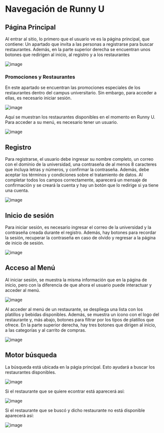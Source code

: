 # Navegación de Runny U

## Página Principal
Al entrar al sitio, lo primero que el usuario ve es la página principal, que contiene: 
Un apartado que invita a las personas a registrarse para buscar restaurantes. Además, en la 
parte superior derecha se encuentran unos botones que redirigen al inicio, al registro y a los 
restaurantes 

![image](https://github.com/user-attachments/assets/442f2ccd-2774-4b9d-a4d6-54134f291e1a)

### Promociones y Restaurantes 
En este apartado se encuentran las promociones especiales de los restaurantes dentro del campus universitario. Sin embargo, para acceder a ellas, es necesario iniciar sesión.

![image](https://github.com/user-attachments/assets/2b7905d7-860a-4753-861f-9cda3a3a38b9)

Aquí se muestran los restaurantes disponibles en el momento en Runny U. Para acceder a su menú, es necesario tener un usuario.

![image](https://github.com/user-attachments/assets/26d9a6b2-738b-446b-9ec4-92161377da2b)


## Registro 
Para registrarse, el usuario debe ingresar su nombre completo, un correo con el dominio de la universidad, una contraseña de al menos 8 caracteres que incluya letras y números, y confirmar la contraseña. Además, debe aceptar los términos y condiciones sobre el tratamiento de datos. Al completar todos los campos correctamente, aparecerá un mensaje de confirmación y se creará la cuenta y hay un botón que lo redirige si ya tiene una cuenta.

![image](https://github.com/user-attachments/assets/c65d115d-053d-426d-be01-5c975c29e89d)

## Inicio de sesión
Para iniciar sesión, es necesario ingresar el correo de la universidad y la contraseña creada durante el registro. Además, hay botones para recordar la sesión, recuperar la contraseña en caso de olvido y regresar a la página de inicio de sesión.

![image](https://github.com/user-attachments/assets/ada0476d-f883-42df-be03-9b0b327dc533)

## Acceso al Menú 
Al iniciar sesión, se muestra la misma información que en la página de inicio, pero con la diferencia de que ahora el usuario puede interactuar y acceder al menú.

![image](https://github.com/user-attachments/assets/6365c58a-8673-4256-ae5a-ede4854f9efc)

Al acceder al menú de un restaurante, se despliega una lista con los platillos y bebidas disponibles. Además, se muestra un ícono con el logo del restaurante y, más abajo, botones para filtrar por los tipos de platillos que ofrece. En la parte superior derecha, hay tres botones que dirigen al inicio, a las categorías y al carrito de compras.

![image](https://github.com/user-attachments/assets/5399969a-06e8-4ebd-a80e-889e766f61ff)

## Motor búsqueda

La búsqueda está ubicada en la págia principal. Esto ayudará a buscar los restaurantes disponibles.

![image](https://github.com/user-attachments/assets/ae9f2777-9547-42c1-b476-084fd14e3c7b)

Si el restaurante que se quiere econtrar está aparecerá así:

![image](https://github.com/user-attachments/assets/417768ad-42ee-4c58-be69-175a539f9929)

Si el restaurante que se buscó y dicho restaurante no está disponible aparecerá así: 

![image](https://github.com/user-attachments/assets/370da69b-5552-44a8-a24e-79aed70d2f97)














